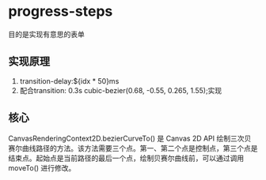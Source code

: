 # progress-steps
目的是实现有意思的表单

## 实现原理
1. transition-delay:${idx * 50}ms
2. 配合transition: 0.3s cubic-bezier(0.68, -0.55, 0.265, 1.55);实现


## 核心
CanvasRenderingContext2D.bezierCurveTo() 是 Canvas 2D API 绘制三次贝赛尔曲线路径的方法。该方法需要三个点。第一、第二个点是控制点，第三个点是结束点。起始点是当前路径的最后一个点，绘制贝赛尔曲线前，可以通过调用 moveTo() 进行修改。